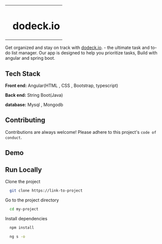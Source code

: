 

<table align="center">
  <tbody>
    <tr>
      <td>
        <p></p>
        <pre>

</pre>
      </td>
      <td><h1>dodeck.io</h1></td>
    </tr>
  </tbody>
</table>

Get organized and stay on track with [dodeck.io](). - the ultimate task and to-do list manager. Our app is designed to help you prioritize tasks, Build with angular and spring boot.


## Tech Stack

**Front end:** Angular(HTML , CSS , Bootstrap, typescript)

**Back end:** String Boot(Java)

**database:** Mysql , Mongodb

## Contributing

Contributions are always welcome!
Please adhere to this project's `code of conduct`.


## Demo




## Run Locally

Clone the project

```bash
  git clone https://link-to-project
```

Go to the project directory

```bash
  cd my-project
```

Install dependencies

```bash
  npm install
```

```bash
  ng s -o
```

